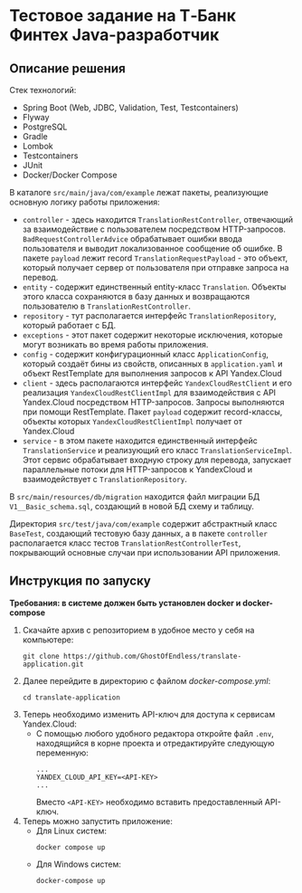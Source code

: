 # Тестовое задание на Т‑Банк Финтех Java-разработчик
## Описание решения
Стек технологий:
* Spring Boot (Web, JDBC, Validation, Test, Testcontainers)
* Flyway
* PostgreSQL
* Gradle
* Lombok
* Testcontainers
* JUnit
* Docker/Docker Compose

В каталоге `src/main/java/com/example` лежат пакеты, реализующие основную логику работы приложения:
* `controller` - здесь находится `TranslationRestController`, отвечающий за взаимодействие с пользователем
  посредством HTTP-запросов. `BadRequestControllerAdvice` обрабатывает ошибки ввода пользователя и выводит
  локализованное сообщение об ошибке. В пакете `payload` лежит record `TranslationRequestPayload` - это объект, 
  который получает
  сервер от пользователя при отправке запроса на перевод.
* `entity` - содержит единственный entity-класс `Translation`. Объекты этого класса сохраняются в базу данных и
  возвращаются пользователю в `TranslationRestController`.
* `repository` - тут располагается интерфейс `TranslationRepository`, который работает с БД.
* `exceptions` - этот пакет содержит некоторые исключения, которые могут возникать во время работы приложения.
* `config` - содержит конфигурационный класс `ApplicationConfig`, который создаёт бины из свойств, описанных в `application.yaml` и 
   объект RestTemplate для выполнения запросов к API Yandex.Cloud
* `client` - здесь располагаются интерфейс `YandexCloudRestClient` и его реализация `YandexCloudRestClientImpl` 
   для взаимодействия с API Yandex.Cloud посредством HTTP-запросов. Запросы выполняются при помощи RestTemplate. 
   Пакет `payload` содержит record-классы, объекты которых `YandexCloudRestClientImpl` получает от Yandex.Cloud
* `service` - в этом пакете находится единственный интерфейс `TranslationService` и реализующий его класс
  `TranslationServiceImpl`. Этот сервис обрабатывает входную строку для перевода, запускает параллельные потоки для 
   HTTP-запросов к YandexCloud и взаимодействует с `TranslationRepository`.

В `src/main/resources/db/migration` находится файл миграции БД `V1__Basic_schema.sql`,
создающий в новой БД схему и таблицу.

Директория `src/test/java/com/example` содержит абстрактный класс `BaseTest`, создающий тестовую базу данных, 
а в пакете `controller` располагается класс тестов `TranslationRestControllerTest`, покрывающий основные
случаи при использовании API приложения.
## Инструкция по запуску
**Требования: в системе должен быть установлен docker и docker-compose**

1. Скачайте архив с репозиторием в удобное место у себя на компьютере:
    ```
    git clone https://github.com/GhostOfEndless/translate-application.git
    ```
2. Далее перейдите в директорию с файлом *docker-compose.yml*:
    ```
    cd translate-application
    ```
3. Теперь необходимо изменить API-ключ для доступа к сервисам Yandex.Cloud:
   * С помощью любого удобного редактора откройте файл `.env`, находящийся в корне проекта 
   и отредактируйте следующую переменную:
     ```
     ...
     YANDEX_CLOUD_API_KEY=<API-KEY>
     ...
     ```
     Вместо `<API-KEY>` необходимо вставить предоставленный API-ключ.
4. Теперь можно запустить приложение:
    * Для Linux систем:
      ```
      docker compose up
      ```
    * Для Windows систем:
      ```
      docker-compose up
      ```
